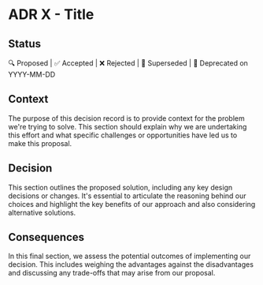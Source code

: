 # ADR X - Title

## Status

🔍 Proposed | ✅ Accepted | ❌ Rejected | 🔁 Superseded | 🛌 Deprecated on YYYY-MM-DD

## Context

The purpose of this decision record is to provide context for the problem we're trying to solve. This section should explain why we are undertaking this effort and what specific challenges or opportunities have led us to make this proposal.

## Decision

This section outlines the proposed solution, including any key design decisions or changes. It's essential to articulate the reasoning behind our choices and highlight the key benefits of our approach and also considering alternative solutions.

## Consequences

In this final section, we assess the potential outcomes of implementing our decision. This includes weighing the advantages against the disadvantages and discussing any trade-offs that may arise from our proposal.
